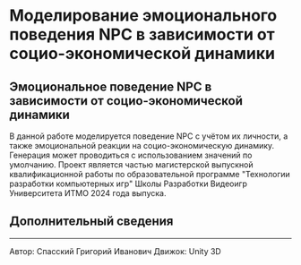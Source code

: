 # Моделирование эмоционального поведения NPC в зависимости от социо-экономической динамики
Эмоциональное поведение NPC в зависимости от социо-экономической динамики
-------------------------------------
В данной работе моделируется поведение NPC с учётом их личности, а также эмоциональной реакции на социо-экономическую динамику. Генерация может проводиться с использованием значений по умолчанию.
Проект является частью магистерской выпускной квалификационной работы по образовательной программе "Технологии разработки компьютерных игр" Школы Разработки Видеоигр Университета ИТМО 2024 года выпуска. 





























## Дополнительный сведения
----------------------------------
Автор: Спасский Григорий Иванович
Движок: Unity 3D

